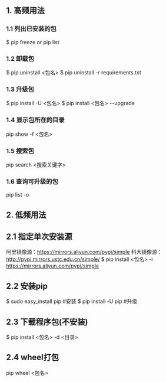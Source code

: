 ## 1. 高频用法
### 1.1 列出已安装的包
$ pip freeze or pip list

### 1.2 卸载包
$ pip uninstall <包名> 
$ pip uninstall -r requirements.txt

### 1.3 升级包
$ pip install -U <包名>
$ pip install <包名> --upgrade

### 1.4 显示包所在的目录
pip show -f <包名>

### 1.5 搜索包
pip search <搜索关键字>

### 1.6 查询可升级的包
pip list -o

## 2. 低频用法
## 2.1 指定单次安装源
阿里镜像源：https://mirrors.aliyun.com/pypi/simple
科大镜像源：http://pypi.mirrors.ustc.edu.cn/simple/
$ pip install <包名> -i https://mirrors.aliyun.com/pypi/simple

## 2.2 安装pip
$ sudo easy_install pip  #安装
$ pip install -U pip     #升级

## 2.3 下载程序包(不安装)
$ pip install <包名> -d <目录>

## 2.4 wheel打包
pip wheel <包名>